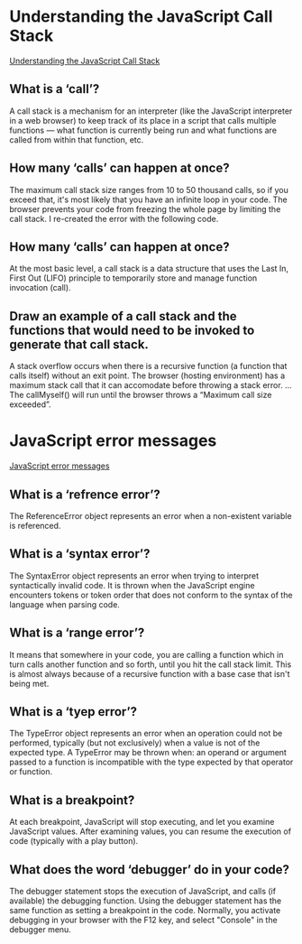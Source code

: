# Understanding the JavaScript Call Stack
[Understanding the JavaScript Call Stack](https://www.freecodecamp.org/news/understanding-the-javascript-call-stack-861e41ae61d4/)



## What is a ‘call’?
 A call stack is a mechanism for an interpreter (like the JavaScript interpreter in a web browser) to keep track of its place in a script that calls multiple functions — what function is currently being run and what functions are called from within that function, etc.


## How many ‘calls’ can happen at once?
 The maximum call stack size ranges from 10 to 50 thousand calls, so if you exceed that, it's most likely that you have an infinite loop in your code. The browser prevents your code from freezing the whole page by limiting the call stack. I re-created the error with the following code.

## How many ‘calls’ can happen at once?
 At the most basic level, a call stack is a data structure that uses the Last In, First Out (LIFO) principle to temporarily store and manage function invocation (call).

## Draw an example of a call stack and the functions that would need to be invoked to generate that call stack.
 A stack overflow occurs when there is a recursive function (a function that calls itself) without an exit point. The browser (hosting environment) has a maximum stack call that it can accomodate before throwing a stack error. ... The callMyself() will run until the browser throws a “Maximum call size exceeded”.


# JavaScript error messages
[JavaScript error messages](https://codeburst.io/javascript-error-messages-debugging-d23f84f0ae7c)



## What is a ‘refrence error’?
 The ReferenceError object represents an error when a non-existent variable is referenced.

## What is a ‘syntax error’?
 The SyntaxError object represents an error when trying to interpret syntactically invalid code. It is thrown when the JavaScript engine encounters tokens or token order that does not conform to the syntax of the language when parsing code.

## What is a ‘range error’?
 It means that somewhere in your code, you are calling a function which in turn calls another function and so forth, until you hit the call stack limit. This is almost always because of a recursive function with a base case that isn't being met.

## What is a ‘tyep error’?
 The TypeError object represents an error when an operation could not be performed, typically (but not exclusively) when a value is not of the expected type. A TypeError may be thrown when: an operand or argument passed to a function is incompatible with the type expected by that operator or function.

## What is a breakpoint?
At each breakpoint, JavaScript will stop executing, and let you examine JavaScript values. After examining values, you can resume the execution of code (typically with a play button).

## What does the word ‘debugger’ do in your code?
 The debugger statement stops the execution of JavaScript, and calls (if available) the debugging function. Using the debugger statement has the same function as setting a breakpoint in the code. Normally, you activate debugging in your browser with the F12 key, and select "Console" in the debugger menu.